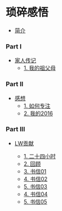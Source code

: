 # 琐碎感悟

* [简介](README.md)

### Part I
* [家人传记]()
  * [1. 我的祖父母](家人/我的祖父母.md)

### Part II
* [感想]()
  * [1. 如何专注](感想/如何专注.md)
  * [2. 我的2016](感想/我的2016.md)

### Part III

* [LW贡献]()

  * [1. 二十四小时](投稿/二十四小时.md)
  * [2. 回顾](投稿/回顾.md)
  * [3. 书信01](投稿/书信01.md)
  * [4. 书信02](投稿/书信02.md)
  * [5. 书信03](投稿/书信03.md)
  * [4. 书信04](投稿/书信04.md)
  * [5. 书信05](投稿/书信05.md)
  
  

